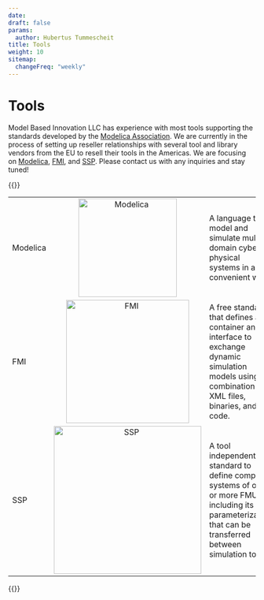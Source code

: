 ```yaml
---
date:
draft: false
params:
  author: Hubertus Tummescheit
title: Tools
weight: 10
sitemap:
  changeFreq: "weekly"
---
```


# Tools 

Model Based Innovation LLC has experience with most tools supporting the standards developed by the [Modelica Association](https://www.modelica.org). We are currently in the process of setting up reseller relationships with several tool and library vendors from the EU to resell their tools in the Americas. We are focusing on [Modelica](/tools/modelica), [FMI](/tools/fmi), and [SSP](SSP). Please contact us with any inquiries and stay tuned! 

{{<rawhtml>}}
<table>
    <tr>
        <td>Modelica</td>
        <td colspan="2" align="center">
		<a href="/tools/modelica"><img src="/images/Modelica.svg" width="200" alt="Modelica"></a>
		<!-- <div class="ma-logo modelica-logo masthead-logo"> </div> -->
		</td>
		<td  colspan="2" >A language to model and simulate multi-domain cyber physical systems in a convenient way</td>
    </tr>
    <tr>
        <td>FMI</td>
        <td colspan="2" align="center"> <a href="/tools/fmi"><img src="/images/FMI.svg" width="250" alt="FMI"></a></td>
		<td>A free standard that defines a container and interface to exchange dynamic simulation models using a combination of XML files, binaries, and C code.</td>		
    </tr>
    <tr>     
        <td>SSP</td>
        <td colspan="2" align="center"><a href="/tools/ssp"><img src="/images/SSP.svg" width="300" alt="SSP"></a></td>
		<td>A tool independent standard to define complete systems of one or more FMUs including its parameterization that can be transferred between simulation tools.</td>		
    </tr>

</table>
{{</rawhtml>}}

